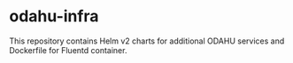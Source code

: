 # odahu-infra

This repository contains Helm v2 charts for additional ODAHU services and Dockerfile for Fluentd container.

